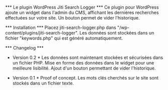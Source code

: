 *** Le plugin WordPress Jiti Search Logger ***
Ce plugin pour WordPress ajoute un widget dans l'admin du CMS, affichant les dernières recherches effectuées sur votre site.
Un bouton permet de vider l'historique.

*** Installation ***
Placez jiti-search-logger.php dans "/wp-content/plugins/jiti-search-logger".
Les données sont stockées dans un fichier "keywords.php" qui est généré automatiquement.

*** Changelog ***
* Version 0.2 *
Les données sont maintenant stockées et sécurisées dans un fichier PHP.
Mise en forme des données dans le widget pour une meilleure lisibilité.
Ajout d'un bouton permettant de vider l'historique.

* Version 0.1 *
Proof of concept. Les mots clés cherchés sur le site sont stockés dans un fichier texte.
